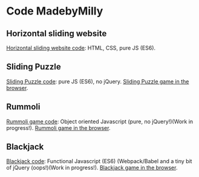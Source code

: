 # Code MadebyMilly

## Horizontal sliding website
[Horizontal sliding website code](https://github.com/madebymilly/horizontal-slider/): HTML, CSS, pure JS (ES6).

## Sliding Puzzle
[Sliding Puzzle code](https://github.com/madebymilly/slidingpuzzle/): pure JS (ES6), no jQuery.
[Sliding Puzzle game in the browser](https://madebymilly.github.io/slidingpuzzle/).

## Rummoli
[Rummoli game code](https://github.com/madebymilly/rummoli/): Object oriented Javascript (pure, no jQuery!)(Work in progress!).
[Rummoli game in the browser](https://madebymilly.github.io/rummoli/).


## Blackjack
[Blackjack code](https://github.com/madebymilly/blackjack/): Functional Javascript (ES6) (Webpack/Babel and a tiny bit of jQuery (oops!)(Work in progress!).
[Blackjack game in the browser](https://madebymilly.github.io/blackjack/dist/).
